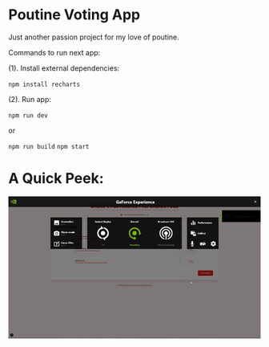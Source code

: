 # Poutine Voting App

Just another passion project for my love of poutine.

Commands to run next app:

(1). Install external dependencies:

`npm install recharts`

(2). Run app:

`npm run dev`

or

`npm run build`
`npm start`

# A Quick Peek:

![gif](./poutine_voting_demo.gif)
